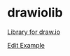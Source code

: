 # drawiolib
[Library for draw.io](http://draw.io)

[Edit Example](https://www.draw.io/?lightbox=1&highlight=0000ff&edit=https%3A%2F%2Fwww.draw.io%2F%23Hvinayski%252Fdrawiolib%252Fmaster%252FEveryCodeCommit.xml&nav=1&title=EveryCodeCommit.xml#Uhttps%3A%2F%2Fraw.githubusercontent.com%2Fvinayski%2Fdrawiolib%2Fmaster%2FEveryCodeCommit.xml)
